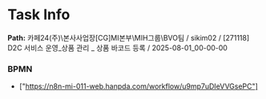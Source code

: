 # Task Info

**Path:** 카페24(주)\본사사업장\[CG]MI본부\MIH그룹\BVO팀 / sikim02 / [271118] D2C 서비스 운영_상품 관리 _ 상품 바코드 등록 / 2025-08-01_00-00-00

### BPMN
- ["https://n8n-mi-011-web.hanpda.com/workflow/u9mp7uDIeVVGsePC"]

